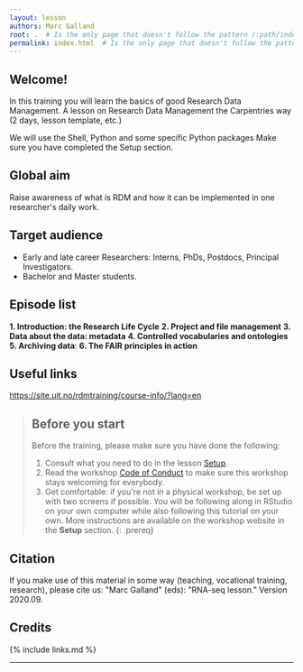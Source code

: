```yaml
---
layout: lesson
authors: Marc Galland
root: .  # Is the only page that doesn't follow the pattern /:path/index.html
permalink: index.html  # Is the only page that doesn't follow the pattern /:path/index.html
---
```


## Welcome!

In this training you will learn the basics of good Research Data Management. A lesson on Research Data Management the Carpentries way (2 days, lesson template, etc.)

We will use the Shell, Python and some specific Python packages  Make sure you have completed the Setup section. 


## Global aim
Raise awareness of what is RDM and how it can be implemented in one researcher's daily work.

## Target audience
- Early and late career Researchers: Interns, PhDs, Postdocs, Principal Investigators.
- Bachelor and Master students.

## Episode list

__1. Introduction: the Research Life Cycle__
__2. Project and file management__ 
__3. Data about the data: metadata__
__4. Controlled vocabularies and ontologies__
__5. Archiving data__:
__6. The FAIR principles in action__


## Useful links
https://site.uit.no/rdmtraining/course-info/?lang=en


> ## Before you start
>
> Before the training, please make sure you have done the following: 
>
> 1. Consult what you need to do in the lesson [Setup](https://scienceparkstudygroup.github.io/rna-seq-lesson/setup.html).
> 2. Read the workshop [Code of Conduct](https://docs.carpentries.org/topic_folders/policies/code-of-conduct.html) to make sure this workshop stays welcoming for everybody.
> 3. Get comfortable: if you're not in a physical workshop, be set up with two screens if possible. You will be following along in RStudio on your own computer while also following this tutorial on your own.
> More instructions are available on the workshop website in the **Setup** section.
{: .prereq}


## Citation
If you make use of this material in some way (teaching, vocational training, research), please cite us:
"Marc Galland" (eds): "RNA-seq lesson."  Version 2020.09.

## Credits

{% include links.md %}

----



